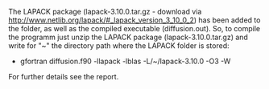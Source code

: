 The LAPACK package (lapack-3.10.0.tar.gz - download via http://www.netlib.org/lapack/#_lapack_version_3_10_0_2) has been added to the folder, 
as well as the compiled executable (diffusion.out). So, to compile the programm just unzip the LAPACK package (lapack-3.10.0.tar.gz) and write
for "~" the directory path where the LAPACK folder is stored: 

- gfortran diffusion.f90 -llapack -lblas -L/~/lapack-3.10.0 -O3 -W

For further details see the report.
